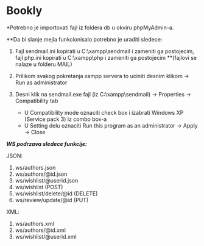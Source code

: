 # Bookly

*Potrebno je importovati fajl iz foldera db u okviru phpMyAdmin-a.

**Da bi slanje mejla funkcionisalo potrebno je uraditi sledece:

1. Fajl sendmail.ini kopirati u C:\xampp\sendmail i zameniti ga postojecim, fajl php.ini kopirati u C:\xampp\php i zameniti ga postojecim
    **(fajlovi se nalaze u folderu MAIL)

2. Prilikom svakog pokretanja xampp servera to uciniti desnim klikom -> Run as administrator

3. Desni klik na sendmail.exe fajl  (iz C:\xampp\sendmail) -> Properties -> Compatibility tab
    - U Compatibility mode oznaciti check box i izabrati Windows XP (Service pack 3) iz combo box-a
    - U Setting delu oznaciti Run this program as an administrator
 -> Apply -> Close


***WS podrzava sledece funkcije:***

JSON:
1. ws/authors.json 
2. ws/authors/@id.json
3. ws/wishlist/@userid.json
4. ws/wishlist (POST)
5. ws/wishlist/delete/@id (DELETE)
6. ws/review/update/@id (PUT)

XML:
1. ws/authors.xml
2. ws/authors/@id.xml
3. ws/wishlist/@userid.xml
